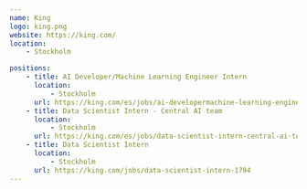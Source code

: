 ```yaml
---
name: King
logo: king.png
website: https://king.com/
location:
    - Stockholm

positions:
    - title: AI Developer/Machine Learning Engineer Intern
      location:
          - Stockholm
      url: https://king.com/es/jobs/ai-developermachine-learning-engineer-intern-1820
    - title: Data Scientist Intern - Central AI team
      location:
          - Stockholm
      url: https://king.com/es/jobs/data-scientist-intern-central-ai-team-1819
    - title: Data Scientist Intern
      location:
          - Stockholm
      url: https://king.com/jobs/data-scientist-intern-1794
---
```

